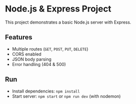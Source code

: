 # Node.js & Express Project
This project demonstrates a basic Node.js server with Express.

## Features
- Multiple routes (`GET`, `POST`, `PUT`, `DELETE`)
- CORS enabled
- JSON body parsing
- Error handling (404 & 500)

## Run
- Install dependencies: `npm install`
- Start server: `npm start` or `npm run dev` (with nodemon)
